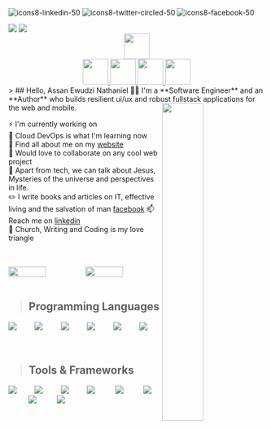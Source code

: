 ![icons8-linkedin-50](https://user-images.githubusercontent.com/41119901/186783850-b0809043-71ab-4b3b-a906-00e52041a3aa.png)
![icons8-twitter-circled-50](https://user-images.githubusercontent.com/41119901/186783855-03aef318-3b0b-4242-a6cc-cb08bc463fbc.png)
![icons8-facebook-50](https://user-images.githubusercontent.com/41119901/186783856-35ed55e8-e87b-4409-95c7-8f4db8000ca0.png)
<!-- ![header](https://capsule-render.vercel.app/api?type=waving&color=0:EEFF00,100:a82da8&theme=darko&height=300&header=I%20am%20Assan %20Ewudzi%20Nathaniel&text=Welcome%20to%20my%20Profile&fontSize=50) -->
<section align="justify">
<!-- ![header](https://capsule-render.vercel.app/api?type=waving&color=0:EEFF00,100:a82da8&height=100&&textBg=false&rotate=0&fontAlignX=20&section=header&text=Welcome%20to%20my%20Profile&fontSize=40&fontColor=fdfff5&&animation=twinkling) -->
   <img src="[https://capsule-render.vercel.app/api?type=wave&color=auto&height=300&section=header&text=capsule%20render&fontSize=90](https://capsule-render.vercel.app/api?type=waving&color=0:EEFF00,100:a82da8&height=100&&textBg=false&rotate=0&fontAlignX=20&section=header&text=Welcome%20to%20my%20Profile&fontSize=40&fontColor=fdfff5&&animation=twinkling)" />
    <img src="[https://capsule-render.vercel.app/api?type=wave&color=auto&height=300&section=header&text=capsule%20render&fontSize=90](https://capsule-render.vercel.app/api?type=waving&color=0:EEFF00,100:a82da8&h![icons8-linkedin-50](https://user-images.githubusercontent.com/41119901/186783742-ec25d896-26ec-4757-90cd-40a29e3ce22f.png)
![icons8-twitter-circled-50](https://user-images.githubusercontent.com/41119901/186783748-0bd47921-8355-4da6-81c1-2e88da4868d9.png)
![icons8-facebook-50](https://user-images.githubusercontent.com/41119901/186783750-9d6be2b2-1196-40d7-9b86-5002b375525e.png)
eight=100&&textBg=false&rotate=0&fontAlignX=20&section=header&text=Welcome%20to%20my%20Profile&fontSize=40&fontColor=fdfff5&&animation=twinkling)" />
   
 </section>
<section align="center">
   <a href="https://www.instagram.com/thepiyushmalhotra/">
  <img height="50" src="https://user-images.githubusercontent.com/41119901/186788644-27cd3ba8-dd15-4aef-acdf-84c8e941130a.png"/>
</a>

   </section>
<section align="center">
<a href="https://www.instagram.com/thepiyushmalhotra/">
  <img height="50" src="https://user-images.githubusercontent.com/41119901/186784511-cc840f49-77f1-4a7b-acc3-0e2b0ec7cdb3.png"/>
</a>
   <a href="https://www.instagram.com/thepiyushmalhotra/">
  <img height="50" src="https://user-images.githubusercontent.com/41119901/186783877-91f04242-cfa2-4730-a0db-11e2a5dc0c22.png"/>
</a>
   <a href="https://www.instagram.com/thepiyushmalhotra/">
  <img height="50" src="https://user-images.githubusercontent.com/41119901/186784018-6840f8c1-9796-4774-87eb-222b2edb92f0.png"/>
</a>
   <a href="https://www.instagram.com/thepiyushmalhotra/">
  <img height="50" src="https://user-images.githubusercontent.com/41119901/186784033-fd068da2-23cd-47ac-91b8-9d32f75efa62.png"/>
</a>
   
  </section>
> ## Hello, Assan Ewudzi Nathaniel 🐱‍💻
I'm a **Software Engineer** and an **Author** who builds resilient ui/ux and robust fullstack applications for the web and mobile.


<img align="right" src="https://github-readme-stats.vercel.app/api/top-langs/?username=faddalibrahim&layout=compact&theme=ayu-mirage&hide_border=true&count_private=true&langs_count=10" width="40%"/>

⚡ I'm currently working on [](https://github.com/gdscashesi/ashesi-hackers-league)  
🔭 Cloud DevOps is what I'm learning now  
🌱 Find all about me on my [website](https://pixynate.web.app)  
👯 Would love to collaborate on any cool web project    
💬 Apart from tech, we can talk about Jesus, Mysteries of the universe and perspectives in life.  
✏️ I write books and articles on IT, effective living and the salvation of man [facebook]([https://dev.to/faddalibrahim](https://web.facebook.com/people/Nathaniel-E-Assan/100009019927936/))  
📫 Reach me on [linkedin](https://www.linkedin.com/in/enassan)    
🎉 Church, Writing and Coding is my love triangle

<br />
<br />

<div style="display:flex;justify-content: space-between">
<img src="https://github-readme-streak-stats.herokuapp.com/?user=faddalibrahim&theme=ayu-mirage&hide_border=true" width="49.5%"/>

<img src="https://github-readme-stats.vercel.app/api?username=faddalibrahim&show_icons=true&include_all_commits=true&theme=ayu-mirage&hide_border=true&count_private=true" width="49.5%"/>

</div>  
<br/>

> ## Programming Languages

<img src="https://skillicons.dev/icons?i=js"/>&nbsp;&nbsp;&nbsp;&nbsp;&nbsp;&nbsp;&nbsp;&nbsp;
<img src="https://skillicons.dev/icons?i=ts"/>&nbsp;&nbsp;&nbsp;&nbsp;&nbsp;&nbsp;&nbsp;&nbsp;
<img src="https://skillicons.dev/icons?i=java"/>&nbsp;&nbsp;&nbsp;&nbsp;&nbsp;&nbsp;&nbsp;&nbsp;
<img src="https://skillicons.dev/icons?i=php"/>&nbsp;&nbsp;&nbsp;&nbsp;&nbsp;&nbsp;&nbsp;&nbsp;
<img src="https://skillicons.dev/icons?i=cplusplus"/>&nbsp;&nbsp;&nbsp;&nbsp;&nbsp;&nbsp;&nbsp;&nbsp;
<img src="https://skillicons.dev/icons?i=bash"/>&nbsp;&nbsp;&nbsp;&nbsp;&nbsp;&nbsp;&nbsp;&nbsp;
<br/>
<br/>

> ## Tools & Frameworks

<img src="https://skillicons.dev/icons?i=react"/>&nbsp;&nbsp;&nbsp;&nbsp;&nbsp;&nbsp;&nbsp;&nbsp;
<img src="https://skillicons.dev/icons?i=vue"/>&nbsp;&nbsp;&nbsp;&nbsp;&nbsp;&nbsp;&nbsp;&nbsp;
<img src="https://skillicons.dev/icons?i=nodejs"/>&nbsp;&nbsp;&nbsp;&nbsp;&nbsp;&nbsp;&nbsp;&nbsp;
<img src="https://skillicons.dev/icons?i=git"/>&nbsp;&nbsp;&nbsp;&nbsp;&nbsp;&nbsp;&nbsp;&nbsp;&nbsp;
<img src="https://skillicons.dev/icons?i=googlecloud"/>&nbsp;&nbsp;&nbsp;&nbsp;&nbsp;&nbsp;&nbsp;&nbsp;&nbsp;
<img src="https://skillicons.dev/icons?i=laravel"/>&nbsp;&nbsp;&nbsp;&nbsp;&nbsp;&nbsp;&nbsp;&nbsp;&nbsp;
<img src="https://skillicons.dev/icons?i=postgres"/>&nbsp;&nbsp;&nbsp;&nbsp;&nbsp;&nbsp;&nbsp;&nbsp;&nbsp;
<img src="https://skillicons.dev/icons?i=mysql"/>&nbsp;&nbsp;&nbsp;&nbsp;&nbsp;&nbsp;&nbsp;&nbsp;&nbsp;
<!-- <img src="https://skillicons.dev/icons?i=vim"/>&nbsp;&nbsp;&nbsp;&nbsp;&nbsp;&nbsp;&nbsp;&nbsp;&nbsp; -->



<!-- ![GitHub Activity Graph](https://activity-graph.herokuapp.com/graph?username=faddalibrahim&theme=react-dark) -->



<!--
**enassa/enassa** is a ✨ _special_ ✨ repository because its `README.md` (this file) appears on your GitHub profile.

Here are some ideas to get you started:


- 🔭 I’m currently working on ...
- 🌱 I’m currently learning ...
- 👯 I’m looking to collaborate on ...
- 🤔 I’m looking for help with ...
- 💬 Ask me about ...
- 📫 How to reach me: ...
- 😄 Pronouns: ...
- ⚡ Fun fact: ...
-->



